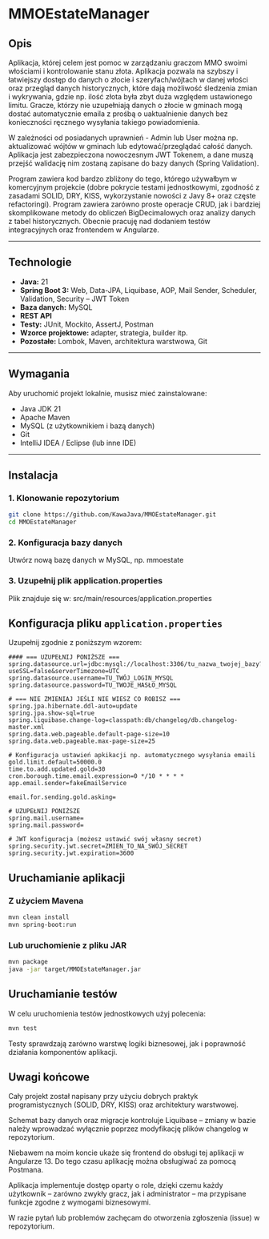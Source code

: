 # MMOEstateManager

## Opis
Aplikacja, której celem jest pomoc w zarządzaniu graczom MMO swoimi włościami i kontrolowanie stanu złota. Aplikacja pozwala na szybszy i łatwiejszy dostęp do danych o złocie i szeryfach/wójtach w danej włości oraz przegląd danych historycznych, które dają możliwość śledzenia zmian i wykrywania, gdzie np. ilość złota była zbyt duża względem ustawionego limitu. Gracze, którzy nie uzupełniają danych o złocie w gminach mogą dostać automatycznie emaila z prośbą o uaktualnienie danych bez konieczności ręcznego wysyłania takiego powiadomienia.

W zależności od posiadanych uprawnień - Admin lub User można np. aktualizować wójtów w gminach lub edytować/przeglądać całość danych. Aplikacja jest zabezpieczona nowoczesnym JWT Tokenem, a dane muszą przejść walidację nim zostaną zapisane do bazy danych (Spring Validation).

Program zawiera kod bardzo zbliżony do tego, którego używałbym w komercyjnym projekcie (dobre pokrycie testami jednostkowymi, zgodność z zasadami SOLID, DRY, KISS, wykorzystanie nowości z Javy 8+ oraz częste refactoringi). Program zawiera zarówno proste operacje CRUD, jak i bardziej skomplikowane metody do obliczeń BigDecimalowych oraz analizy danych z tabel historycznych. Obecnie pracuję nad dodaniem testów integracyjnych oraz frontendem w Angularze.

---

## Technologie
- **Java:** 21
- **Spring Boot 3:** Web, Data-JPA, Liquibase, AOP, Mail Sender, Scheduler, Validation, Security – JWT Token
- **Baza danych:** MySQL
- **REST API**
- **Testy:** JUnit, Mockito, AssertJ, Postman
- **Wzorce projektowe:** adapter, strategia, builder itp.
- **Pozostałe:** Lombok, Maven, architektura warstwowa, Git

---

## Wymagania
Aby uruchomić projekt lokalnie, musisz mieć zainstalowane:
- Java JDK 21
- Apache Maven
- MySQL (z użytkownikiem i bazą danych)
- Git
- IntelliJ IDEA / Eclipse (lub inne IDE)

---

## Instalacja

### 1. Klonowanie repozytorium
```bash
git clone https://github.com/KawaJava/MMOEstateManager.git
cd MMOEstateManager
```

### 2. Konfiguracja bazy danych
Utwórz nową bazę danych w MySQL, np. mmoestate

### 3. Uzupełnij plik application.properties
Plik znajduje się w: src/main/resources/application.properties
## Konfiguracja pliku `application.properties`

Uzupełnij zgodnie z poniższym wzorem:

```properties
#### === UZUPEŁNIJ PONIŻSZE ===
spring.datasource.url=jdbc:mysql://localhost:3306/tu_nazwa_twojej_bazy?useSSL=false&serverTimezone=UTC
spring.datasource.username=TU_TWÓJ_LOGIN_MYSQL
spring.datasource.password=TU_TWOJE_HASŁO_MYSQL

# === NIE ZMIENIAJ JEŚLI NIE WIESZ CO ROBISZ ===
spring.jpa.hibernate.ddl-auto=update
spring.jpa.show-sql=true
spring.liquibase.change-log=classpath:db/changelog/db.changelog-master.xml
spring.data.web.pageable.default-page-size=10
spring.data.web.pageable.max-page-size=25

# Konfiguracja ustawień apkikacji np. automatycznego wysyłania emaili
gold.limit.default=50000.0
time.to.add.updated.gold=30
cron.borough.time.email.expression=0 */10 * * * *
app.email.sender=fakeEmailService

email.for.sending.gold.asking=

# UZUPEŁNIJ PONIŻSZE
spring.mail.username=
spring.mail.password=

# JWT konfiguracja (możesz ustawić swój własny secret)
spring.security.jwt.secret=ZMIEN_TO_NA_SWÓJ_SECRET
spring.security.jwt.expiration=3600
```

## Uruchamianie aplikacji

### Z użyciem Mavena
```bash
mvn clean install
mvn spring-boot:run
```
### Lub uruchomienie z pliku JAR
```bash
mvn package
java -jar target/MMOEstateManager.jar
```

## Uruchamianie testów
W celu uruchomienia testów jednostkowych użyj polecenia:
```bash
mvn test
```
Testy sprawdzają zarówno warstwę logiki biznesowej, jak i poprawność działania komponentów aplikacji.
## Uwagi końcowe
Cały projekt został napisany przy użyciu dobrych praktyk programistycznych (SOLID, DRY, KISS) oraz architektury warstwowej.

Schemat bazy danych oraz migracje kontroluje Liquibase – zmiany w bazie należy wprowadzać wyłącznie poprzez modyfikację plików changelog w repozytorium.

Niebawem na moim koncie ukaże się frontend do obsługi tej aplikacji w Angularze 13. Do tego czasu aplikację można obsługiwać za pomocą Postmana.

Aplikacja implementuje dostęp oparty o role, dzięki czemu każdy użytkownik – zarówno zwykły gracz, jak i administrator – ma przypisane funkcje zgodne z wymogami biznesowymi.

W razie pytań lub problemów zachęcam do otworzenia zgłoszenia (issue) w repozytorium.

